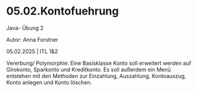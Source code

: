 # 05.02.Kontofuehrung
 Java- Übung 2


 Autor: Anna Forstner
 
 05.02.2025 | ITL 1&2

 Vererbung/ Polymorphie: Eine Basisklasse Konto soll erweitert werden auf Girokonto, Sparkonto und
 Kreditkonto. Es soll außerdem ein Menü entstehen mit den Methoden zur Einzahlung, Auszahlung,
 Kontoauszug, Konto anlegen und Konto löschen.
